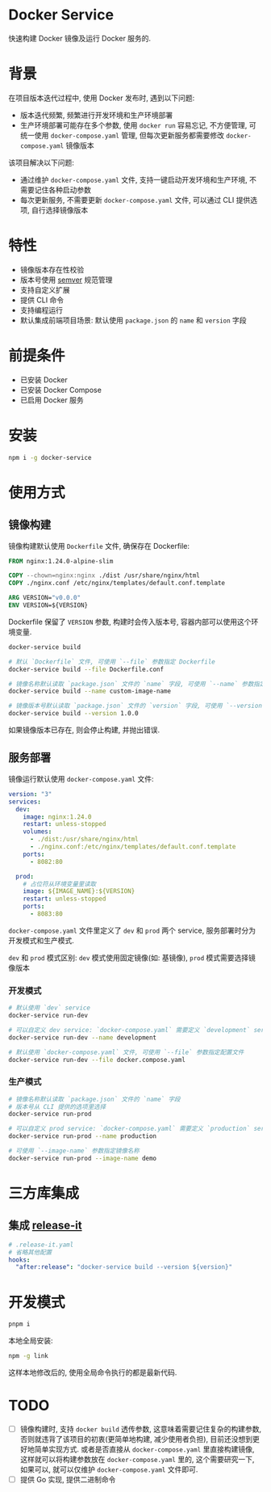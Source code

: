 # Docker Service

快速构建 Docker 镜像及运行 Docker 服务的.

# 背景

在项目版本迭代过程中, 使用 Docker 发布时, 遇到以下问题:

- 版本迭代频繁, 频繁进行开发环境和生产环境部署
- 生产环境部署可能存在多个参数, 使用 `docker run` 容易忘记, 不方便管理, 可统一使用 `docker-compose.yaml` 管理, 但每次更新服务都需要修改 `docker-compose.yaml` 镜像版本

该项目解决以下问题:

- 通过维护 `docker-compose.yaml` 文件, 支持一键启动开发环境和生产环境, 不需要记住各种启动参数
- 每次更新服务, 不需要更新 `docker-compose.yaml` 文件, 可以通过 CLI 提供选项, 自行选择镜像版本

# 特性

- 镜像版本存在性校验
- 版本号使用 [semver](https://semver.org/) 规范管理
- 支持自定义扩展
- 提供 CLI 命令
- 支持编程运行
- 默认集成前端项目场景: 默认使用 `package.json` 的 `name` 和 `version` 字段

# 前提条件

- 已安装 Docker
- 已安装 Docker Compose
- 已启用 Docker 服务

# 安装

```bash
npm i -g docker-service
```

# 使用方式

## 镜像构建

镜像构建默认使用 `Dockerfile` 文件, 确保存在 Dockerfile:

```dockerfile
FROM nginx:1.24.0-alpine-slim

COPY --chown=nginx:nginx ./dist /usr/share/nginx/html
COPY ./nginx.conf /etc/nginx/templates/default.conf.template

ARG VERSION="v0.0.0"
ENV VERSION=${VERSION}
```

Dockerfile 保留了 `VERSION` 参数, 构建时会传入版本号, 容器内部可以使用这个环境变量.

```bash
docker-service build

# 默认 `Dockerfile` 文件, 可使用 `--file` 参数指定 Dockerfile
docker-service build --file Dockerfile.conf

# 镜像名称默认读取 `package.json` 文件的 `name` 字段, 可使用 `--name` 参数指定镜像名称
docker-service build --name custom-image-name

# 镜像版本号默认读取 `package.json` 文件的 `version` 字段, 可使用 `--version` 参数指定镜像版本
docker-service build --version 1.0.0
```

如果镜像版本已存在, 则会停止构建, 并抛出错误.

## 服务部署

镜像运行默认使用 `docker-compose.yaml` 文件:

```yaml
version: "3"
services:
  dev:
    image: nginx:1.24.0
    restart: unless-stopped
    volumes:
      - ./dist:/usr/share/nginx/html
      - ./nginx.conf:/etc/nginx/templates/default.conf.template
    ports:
      - 8082:80

  prod:
    # 占位符从环境变量里读取
    image: ${IMAGE_NAME}:${VERSION}
    restart: unless-stopped
    ports:
      - 8083:80
```

`docker-compose.yaml` 文件里定义了 `dev` 和 `prod` 两个 service, 服务部署时分为开发模式和生产模式.

`dev` 和 `prod` 模式区别: `dev` 模式使用固定镜像(如: 基镜像), `prod` 模式需要选择镜像版本

### 开发模式

```bash
# 默认使用 `dev` service
docker-service run-dev

# 可以自定义 dev service: `docker-compose.yaml` 需要定义 `development` service
docker-service run-dev --name development

# 默认使用 `docker-compose.yaml` 文件, 可使用 `--file` 参数指定配置文件
docker-service run-dev --file docker.compose.yaml
```

### 生产模式

```bash
# 镜像名称默认读取 `package.json` 文件的 `name` 字段
# 版本号从 CLI 提供的选项里选择
docker-service run-prod

# 可以自定义 prod service: `docker-compose.yaml` 需要定义 `production` service
docker-service run-prod --name production

# 可使用 `--image-name` 参数指定镜像名称
docker-service run-prod --image-name demo
```

# 三方库集成

## 集成 [release-it](https://github.com/release-it/release-it)

```yaml
# .release-it.yaml
# 省略其他配置
hooks:
  "after:release": "docker-service build --version ${version}"
```

# 开发模式

```bash
pnpm i
```

本地全局安装:

```bash
npm -g link
```

这样本地修改后的, 使用全局命令执行的都是最新代码.

# TODO

- [ ] 镜像构建时, 支持 `docker build` 透传参数, 这意味着需要记住复杂的构建参数, 否则就违背了该项目的初衷(更简单地构建, 减少使用者负担), 目前还没想到更好地简单实现方式. 或者是否直接从 `docker-compose.yaml` 里直接构建镜像, 这样就可以将构建参数放在 `docker-compose.yaml` 里的, 这个需要研究一下, 如果可以, 就可以仅维护 `docker-compose.yaml` 文件即可.
- [ ] 提供 Go 实现, 提供二进制命令